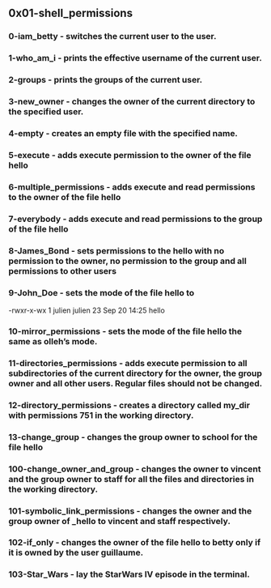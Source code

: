 ## 0x01-shell_permissions

### 0-iam_betty - switches the current user to the user. 


### 1-who_am_i -  prints the effective username of the current user.

### 2-groups - prints the groups of the current user.

### 3-new_owner - changes the owner of the current directory to the specified user.

### 4-empty - creates an empty file with the specified name.


### 5-execute - adds execute permission to the owner of the file hello


### 6-multiple_permissions - adds execute and read permissions to the owner of the file hello

### 7-everybody - adds execute and read permissions to the group of the file hello


### 8-James_Bond - sets permissions to the hello with no permission to the owner, no permission to the group and all permissions to other users


### 9-John_Doe -  sets the mode of the file hello to
-rwxr-x-wx 1 julien julien 23 Sep 20 14:25 hello


### 10-mirror_permissions - sets the mode of the file hello the same as olleh’s mode.

### 11-directories_permissions -  adds execute permission to all subdirectories of the current directory for the owner, the group owner and all other users. Regular files should not be changed.


### 12-directory_permissions - creates a directory called my_dir with permissions 751 in the working directory.

### 13-change_group - changes the group owner to school for the file hello


### 100-change_owner_and_group -  changes the owner to vincent and the group owner to staff for all the files and directories in the working directory.


### 101-symbolic_link_permissions - changes the owner and the group owner of _hello to vincent and staff respectively.


### 102-if_only - changes the owner of the file hello to betty only if it is owned by the user guillaume.

### 103-Star_Wars - lay the StarWars IV episode in the terminal.


